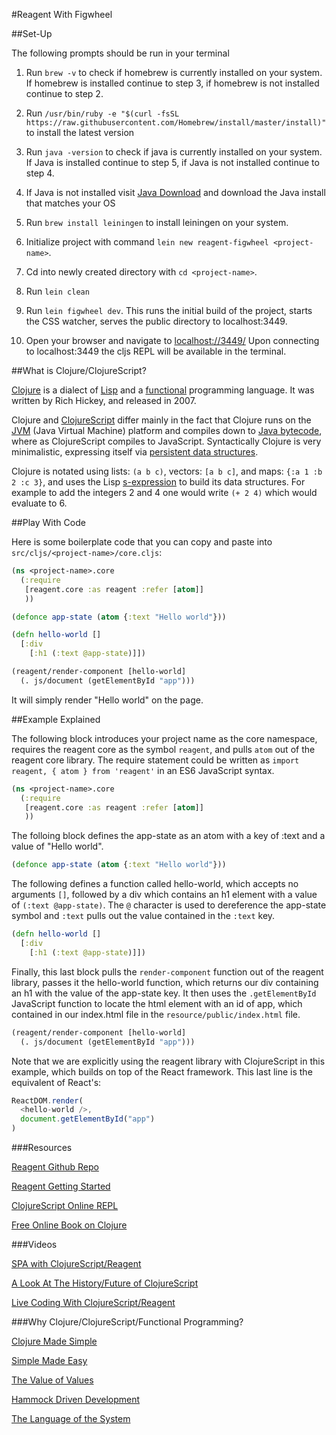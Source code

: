#Reagent With Figwheel

##Set-Up

The following prompts should be run in your terminal

1. Run `brew -v` to check if homebrew is currently installed on your system. If homebrew is installed continue to step 3, if homebrew is not installed continue to step 2.

2. Run `/usr/bin/ruby -e "$(curl -fsSL https://raw.githubusercontent.com/Homebrew/install/master/install)"` to install the latest version

3. Run `java -version` to check if java is currently installed on your system. If Java is installed continue to step 5, if Java is not installed continue to step 4.

4. If Java is not installed visit [Java Download](http://www.oracle.com/technetwork/java/javase/downloads/jdk8-downloads-2133151.html) and download the Java install that matches your OS

5. Run `brew install leiningen` to install leiningen on your system.

6. Initialize project with command `lein new reagent-figwheel <project-name>`.

7. Cd into newly created directory with `cd <project-name>`.

8. Run `lein clean`

9. Run `lein figwheel dev`. This runs the initial build of the project, starts the CSS watcher, serves the public directory to localhost:3449. 

10. Open your browser and navigate to [localhost://3449/](http://localhost:3449/) Upon connecting to localhost:3449 the cljs REPL will be available in the terminal.

##What is Clojure/ClojureScript?

[Clojure](http://clojure.org/) is a dialect of [Lisp](https://en.wikipedia.org/wiki/Lisp_(programming_language)) and a [functional](https://en.wikipedia.org/wiki/Functional_programming) programming language. It was written by Rich Hickey, and released in 2007. 

Clojure and [ClojureScript](https://clojurescript.org/) differ mainly in the fact that Clojure runs on the [JVM](https://en.wikipedia.org/wiki/Java_virtual_machine) (Java Virtual Machine) platform and compiles down to [Java bytecode](https://en.wikipedia.org/wiki/Java_bytecode), where as ClojureScript compiles to JavaScript. Syntactically Clojure is very minimalistic, expressing itself via [persistent data structures](https://en.wikipedia.org/wiki/Persistent_data_structure). 

Clojure is notated using lists: `(a b c)`, vectors: `[a b c]`, and maps: `{:a 1 :b 2 :c 3}`, and uses the Lisp [s-expression](https://en.wikipedia.org/wiki/S-expression) to build its data structures. For example to add the integers 2 and 4 one would write `(+ 2 4)` which would evaluate to 6. 

##Play With Code

Here is some boilerplate code that you can copy and paste into `src/cljs/<project-name>/core.cljs`:

```Clojure
(ns <project-name>.core
  (:require
   [reagent.core :as reagent :refer [atom]]
   ))

(defonce app-state (atom {:text "Hello world"}))

(defn hello-world []
  [:div
    [:h1 (:text @app-state)]])

(reagent/render-component [hello-world]
  (. js/document (getElementById "app")))
```

It will simply render "Hello world" on the page.

##Example Explained

The following block introduces your project name as the core namespace, requires the reagent core as the symbol `reagent`, and pulls `atom` out of the reagent core library. The require statement could be written as `import reagent, { atom } from 'reagent'` in an ES6 JavaScript syntax.

```Clojure
(ns <project-name>.core
  (:require
   [reagent.core :as reagent :refer [atom]]
   ))
```

The folloing block defines the app-state as an atom with a key of :text and a value of "Hello world".

```Clojure
(defonce app-state (atom {:text "Hello world"}))
```

The following defines a function called hello-world, which accepts no arguments `[]`, followed by a div which contains an h1 element with a value of `(:text @app-state)`. The `@` character is used to dereference the app-state symbol and `:text` pulls out the value contained in the `:text` key.

```Clojure
(defn hello-world []
  [:div
    [:h1 (:text @app-state)]])
```

Finally, this last block pulls the `render-component` function out of the reagent library, passes it the hello-world function, which returns our div containing an h1 with the value of the app-state key. It then uses the `.getElementById` JavaScript function to locate the html element with an id of app, which contained in our index.html file in the `resource/public/index.html` file. 

```Clojure
(reagent/render-component [hello-world]
  (. js/document (getElementById "app")))
```

Note that we are explicitly using the reagent library with ClojureScript in this example, which builds on top of the React framework. This last line is the equivalent of React's:

```Javascript
ReactDOM.render(
  <hello-world />,
  document.getElementById("app")
)
```               


###Resources

[Reagent Github Repo](https://github.com/reagent-project/reagent)

[Reagent Getting Started](http://reagent-project.github.io/)

[ClojureScript Online REPL](http://clojurescript.net/)

[Free Online Book on Clojure](http://www.braveclojure.com/foreword/)

###Videos

[SPA with ClojureScript/Reagent](https://www.youtube.com/watch?v=HucWRsXUwqw&list=PLUGkVn388pDI-xCI6aIAt4Yxoui4QdeYt)

[A Look At The History/Future of ClojureScript](https://www.youtube.com/watch?v=mty0RwkPmE8&list=PLUGkVn388pDI-xCI6aIAt4Yxoui4QdeYt&index=2)

[Live Coding With ClojureScript/Reagent](https://www.youtube.com/watch?v=wq6ctyZBb0A&list=PLUGkVn388pDI-xCI6aIAt4Yxoui4QdeYt&index=5)

###Why Clojure/ClojureScript/Functional Programming?

[Clojure Made Simple](https://www.youtube.com/watch?v=VSdnJDO-xdg)

[Simple Made Easy](https://www.youtube.com/watch?v=rI8tNMsozo0)

[The Value of Values](https://www.youtube.com/watch?v=-6BsiVyC1kM&list=PLRZ9CBXkZGmPtdCa8veT_fa5auxuI-BKi)

[Hammock Driven Development](https://www.youtube.com/watch?v=f84n5oFoZBc)

[The Language of the System](https://www.youtube.com/watch?v=ROor6_NGIWU)
